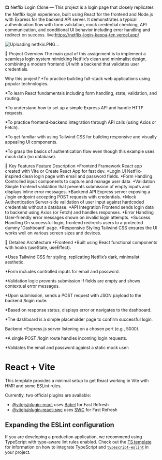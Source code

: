 📺 Netflix Login Clone — 
This project is a login page that closely replicates the Netflix login experience, built using React for the frontend and Node.js with Express for the backend API server. It demonstrates a typical authentication flow with form validation, mock credential checking, API communication, and conditional UI behavior including error handling and redirect on success.
live:https://netflix-login-kappa-ten.vercel.app/

![Uploading netfkix.PNG…]()


📝 Project Overview
The main goal of this assignment is to implement a seamless login system mimicking Netflix’s clean and minimalist design, combining a modern frontend UI with a backend that validates user credentials.

Why this project?
*To practice building full-stack web applications using popular technologies.

*To learn React fundamentals including form handling, state, validation, and routing.

*To understand how to set up a simple Express API and handle HTTP requests.

*To practice frontend-backend integration through API calls (using Axios or Fetch).

*To get familiar with using Tailwind CSS for building responsive and visually appealing UI components.

*To grasp the basics of authentication flow even though this example uses mock data (no database).

🎯 Key Features
Feature	Description
*Frontend Framework	React app created with Vite or Create React App for fast dev.
*Login UI	Netflix-inspired clean login page with email and password fields.
*Form Handling	Controlled input components to capture and manage user data.
*Validation	Simple frontend validation that prevents submission of empty inputs and displays inline error messages.
*Backend API	Express server exposing a /login endpoint accepting POST requests with credentials.
*Mock Authentication	Server-side validation of user input against hardcoded credentials without a database.
*API Integration	Frontend sends login data to backend using Axios (or Fetch) and handles responses.
*Error Handling	User-friendly error messages shown on invalid login attempts.
*Success Handling	On successful login, frontend redirects users to a protected dummy 'Dashboard' page.
*Responsive Styling	Tailwind CSS ensures the UI works well on various screen sizes and devices.

🧩 Detailed Architecture
*Frontend
*Built using React functional components with hooks (useState, useEffect).

*Uses Tailwind CSS for styling, replicating Netflix’s dark, minimalist aesthetic.

*Form includes controlled inputs for email and password.

*Validation logic prevents submission if fields are empty and shows contextual error messages.

*Upon submission, sends a POST request with JSON payload to the backend /login route.

*Based on response status, displays error or navigates to the dashboard.

*The dashboard is a simple placeholder page to confirm successful login.

Backend
*Express.js server listening on a chosen port (e.g., 5000).

*A single POST /login route handles incoming login requests.

*Validates the email and password against a static mock user:





# React + Vite

This template provides a minimal setup to get React working in Vite with HMR and some ESLint rules.

Currently, two official plugins are available:

- [@vitejs/plugin-react](https://github.com/vitejs/vite-plugin-react/blob/main/packages/plugin-react) uses [Babel](https://babeljs.io/) for Fast Refresh
- [@vitejs/plugin-react-swc](https://github.com/vitejs/vite-plugin-react/blob/main/packages/plugin-react-swc) uses [SWC](https://swc.rs/) for Fast Refresh

## Expanding the ESLint configuration

If you are developing a production application, we recommend using TypeScript with type-aware lint rules enabled. Check out the [TS template](https://github.com/vitejs/vite/tree/main/packages/create-vite/template-react-ts) for information on how to integrate TypeScript and [`typescript-eslint`](https://typescript-eslint.io) in your project.
